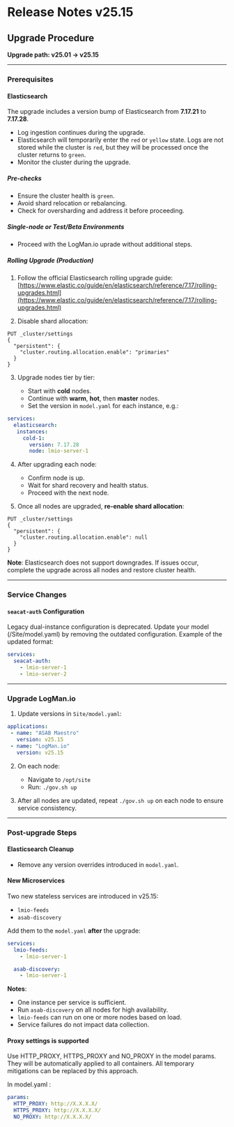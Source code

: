 # Release Notes v25.15

## Upgrade Procedure

**Upgrade path: v25.01 → v25.15**

---

### Prerequisites

#### Elasticsearch

The upgrade includes a version bump of Elasticsearch from **7.17.21** to **7.17.28**.

* Log ingestion continues during the upgrade.
* Elasticsearch will temporarily enter the `red` or `yellow` state. Logs are not stored while the cluster is `red`, but they will be processed once the cluster returns to `green`.
* Monitor the cluster during the upgrade.

##### Pre-checks

* Ensure the cluster health is `green`.
* Avoid shard relocation or rebalancing.
* Check for oversharding and address it before proceeding.

##### Single-node or Test/Beta Environments

* Proceed with the LogMan.io uprade without additional steps.

##### Rolling Upgrade (Production)

1. Follow the official Elasticsearch rolling upgrade guide:
   [https://www.elastic.co/guide/en/elasticsearch/reference/7.17/rolling-upgrades.html](https://www.elastic.co/guide/en/elasticsearch/reference/7.17/rolling-upgrades.html)

2. Disable shard allocation:
```
PUT _cluster/settings
{
  "persistent": {
    "cluster.routing.allocation.enable": "primaries"
  }
}
```

3. Upgrade nodes tier by tier:

   * Start with **cold** nodes.
   * Continue with **warm**, **hot**, then **master** nodes.
   * Set the version in `model.yaml` for each instance, e.g.:

```yaml
services:
  elasticsearch:
   instances:
     cold-1:
       version: 7.17.28
       node: lmio-server-1
```

4. After upgrading each node:

   * Confirm node is up.
   * Wait for shard recovery and health status.
   * Proceed with the next node.

5. Once all nodes are upgraded, **re-enable shard allocation**:
```
PUT _cluster/settings
{
  "persistent": {
    "cluster.routing.allocation.enable": null
  }
}
```

**Note**: Elasticsearch does not support downgrades. If issues occur, complete the upgrade across all nodes and restore cluster health.

---

### Service Changes

#### `seacat-auth` Configuration

Legacy dual-instance configuration is deprecated. Update your model (/Site/model.yaml) by removing the outdated configuration. Example of the updated format:

```yaml
services:
  seacat-auth:
    - lmio-server-1
    - lmio-server-2
```

---

### Upgrade LogMan.io

1. Update versions in `Site/model.yaml`:

```yaml
applications:
 - name: "ASAB Maestro"
   version: v25.15
 - name: "LogMan.io"
   version: v25.15
```

2. On each node:

   * Navigate to `/opt/site`
   * Run: `./gov.sh up`

3. After all nodes are updated, repeat `./gov.sh up` on each node to ensure service consistency.

---

### Post-upgrade Steps

#### Elasticsearch Cleanup

* Remove any version overrides introduced in `model.yaml`.

#### New Microservices

Two new stateless services are introduced in v25.15:

* `lmio-feeds`
* `asab-discovery`

Add them to the `model.yaml` **after** the upgrade:

```yaml
services:
  lmio-feeds:
    - lmio-server-1

  asab-discovery:
    - lmio-server-1
```

**Notes**:

* One instance per service is sufficient.
* Run `asab-discovery` on all nodes for high availability.
* `lmio-feeds` can run on one or more nodes based on load.
* Service failures do not impact data collection.

#### Proxy settings is supported
Use HTTP_PROXY, HTTPS_PROXY and NO_PROXY in the model params. They will be automatically applied to all containers. All temporary mitigations can be replaced by this approach.

In model.yaml :
```yaml
params:
  HTTP_PROXY: http://X.X.X.X/
  HTTPS_PROXY: http://X.X.X.X/
  NO_PROXY: http://X.X.X.X/
```